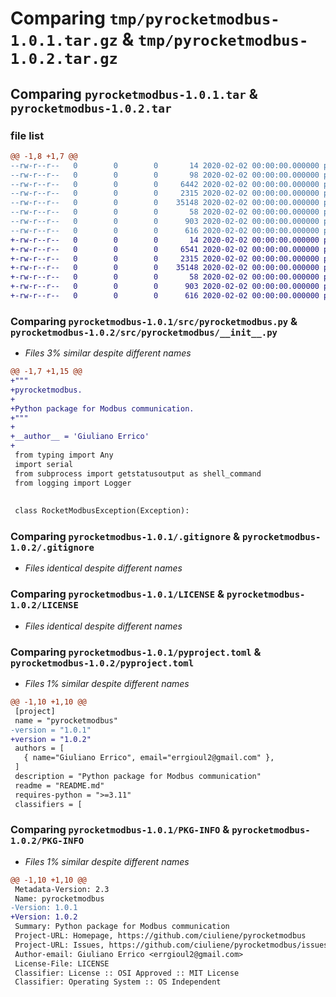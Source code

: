 # Comparing `tmp/pyrocketmodbus-1.0.1.tar.gz` & `tmp/pyrocketmodbus-1.0.2.tar.gz`

## Comparing `pyrocketmodbus-1.0.1.tar` & `pyrocketmodbus-1.0.2.tar`

### file list

```diff
@@ -1,8 +1,7 @@
--rw-r--r--   0        0        0       14 2020-02-02 00:00:00.000000 pyrocketmodbus-1.0.1/requirements.txt
--rw-r--r--   0        0        0       98 2020-02-02 00:00:00.000000 pyrocketmodbus-1.0.1/src/__init__.py
--rw-r--r--   0        0        0     6442 2020-02-02 00:00:00.000000 pyrocketmodbus-1.0.1/src/pyrocketmodbus.py
--rw-r--r--   0        0        0     2315 2020-02-02 00:00:00.000000 pyrocketmodbus-1.0.1/.gitignore
--rw-r--r--   0        0        0    35148 2020-02-02 00:00:00.000000 pyrocketmodbus-1.0.1/LICENSE
--rw-r--r--   0        0        0       58 2020-02-02 00:00:00.000000 pyrocketmodbus-1.0.1/README.md
--rw-r--r--   0        0        0      903 2020-02-02 00:00:00.000000 pyrocketmodbus-1.0.1/pyproject.toml
--rw-r--r--   0        0        0      616 2020-02-02 00:00:00.000000 pyrocketmodbus-1.0.1/PKG-INFO
+-rw-r--r--   0        0        0       14 2020-02-02 00:00:00.000000 pyrocketmodbus-1.0.2/requirements.txt
+-rw-r--r--   0        0        0     6541 2020-02-02 00:00:00.000000 pyrocketmodbus-1.0.2/src/pyrocketmodbus/__init__.py
+-rw-r--r--   0        0        0     2315 2020-02-02 00:00:00.000000 pyrocketmodbus-1.0.2/.gitignore
+-rw-r--r--   0        0        0    35148 2020-02-02 00:00:00.000000 pyrocketmodbus-1.0.2/LICENSE
+-rw-r--r--   0        0        0       58 2020-02-02 00:00:00.000000 pyrocketmodbus-1.0.2/README.md
+-rw-r--r--   0        0        0      903 2020-02-02 00:00:00.000000 pyrocketmodbus-1.0.2/pyproject.toml
+-rw-r--r--   0        0        0      616 2020-02-02 00:00:00.000000 pyrocketmodbus-1.0.2/PKG-INFO
```

### Comparing `pyrocketmodbus-1.0.1/src/pyrocketmodbus.py` & `pyrocketmodbus-1.0.2/src/pyrocketmodbus/__init__.py`

 * *Files 3% similar despite different names*

```diff
@@ -1,7 +1,15 @@
+"""
+pyrocketmodbus.
+
+Python package for Modbus communication.
+"""
+
+__author__ = 'Giuliano Errico'
+
 from typing import Any
 import serial
 from subprocess import getstatusoutput as shell_command
 from logging import Logger
 
 
 class RocketModbusException(Exception):
```

### Comparing `pyrocketmodbus-1.0.1/.gitignore` & `pyrocketmodbus-1.0.2/.gitignore`

 * *Files identical despite different names*

### Comparing `pyrocketmodbus-1.0.1/LICENSE` & `pyrocketmodbus-1.0.2/LICENSE`

 * *Files identical despite different names*

### Comparing `pyrocketmodbus-1.0.1/pyproject.toml` & `pyrocketmodbus-1.0.2/pyproject.toml`

 * *Files 1% similar despite different names*

```diff
@@ -1,10 +1,10 @@
 [project]
 name = "pyrocketmodbus"
-version = "1.0.1"
+version = "1.0.2"
 authors = [
   { name="Giuliano Errico", email="errgioul2@gmail.com" },
 ]
 description = "Python package for Modbus communication"
 readme = "README.md"
 requires-python = ">=3.11"
 classifiers = [
```

### Comparing `pyrocketmodbus-1.0.1/PKG-INFO` & `pyrocketmodbus-1.0.2/PKG-INFO`

 * *Files 1% similar despite different names*

```diff
@@ -1,10 +1,10 @@
 Metadata-Version: 2.3
 Name: pyrocketmodbus
-Version: 1.0.1
+Version: 1.0.2
 Summary: Python package for Modbus communication
 Project-URL: Homepage, https://github.com/ciuliene/pyrocketmodbus
 Project-URL: Issues, https://github.com/ciuliene/pyrocketmodbus/issues
 Author-email: Giuliano Errico <errgioul2@gmail.com>
 License-File: LICENSE
 Classifier: License :: OSI Approved :: MIT License
 Classifier: Operating System :: OS Independent
```

